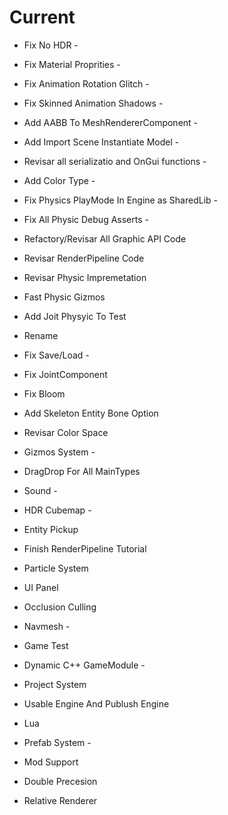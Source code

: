 # Current

* Fix No HDR -
* Fix Material Proprities -
* Fix Animation Rotation Glitch -
* Fix Skinned Animation Shadows - 
* Add AABB To MeshRendererComponent -
* Add Import Scene Instantiate Model -
* Revisar all serializatio and OnGui functions -
* Add Color Type - 
* Fix Physics PlayMode In Engine as SharedLib - 
* Fix All Physic Debug Asserts -

* Refactory/Revisar All Graphic API Code

* Revisar RenderPipeline Code
* Revisar Physic Impremetation
* Fast Physic Gizmos
* Add Joit Physyic To Test
* Rename
* Fix Save/Load -
* Fix JointComponent
* Fix Bloom
* Add Skeleton Entity Bone Option
* Revisar Color Space 
* Gizmos System -
* DragDrop For All MainTypes
* Sound - 
* HDR Cubemap -
* Entity Pickup
* Finish RenderPipeline Tutorial
* Particle System
* UI Panel

* Occlusion Culling
* Navmesh - 

* Game Test
* Dynamic C++ GameModule -
* Project System
* Usable Engine And Publush Engine

* Lua
* Prefab System - 
* Mod Support
* Double Precesion
* Relative Renderer